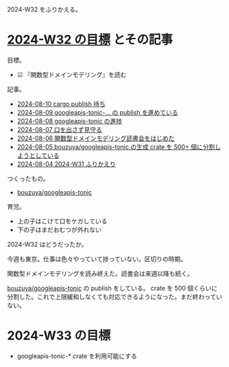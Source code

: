 2024-W32 をふりかえる。

# [2024-W32 の目標][2024-08-04] とその記事

目標。

- ☑ 『関数型ドメインモデリング』を読む

記事。

- [2024-08-10 cargo publish 待ち][2024-08-10]
- [2024-08-09 googleapis-tonic-... の publish を進めている][2024-08-09]
- [2024-08-08 googleapis-tonic の進捗][2024-08-08]
- [2024-08-07 口を出さず見守る][2024-08-07]
- [2024-08-06 関数型ドメインモデリング読書会をはじめた][2024-08-06]
- [2024-08-05 bouzuya/googleapis-tonic の生成 crate を 500+ 個に分割しようとしている][2024-08-05]
- [2024-08-04 2024-W31 ふりかえり][2024-08-04]

つくったもの。

- [bouzuya/googleapis-tonic]

育児。

- 上の子はこけて口をケガしている
- 下の子はまだおむつが外れない

2024-W32 はどうだったか。

今週も東京。仕事は色々やっていて捗っていない。区切りの時期。

関数型ドメインモデリングを読み終えた。読書会は来週以降も続く。

[bouzuya/googleapis-tonic] の publish をしている。 crate を 500 個くらいに分割した。これで上限緩和しなくても対応できるようになった。まだ終わっていない。

# 2024-W33 の目標

- googleapis-tonic-* crate を利用可能にする

[2024-08-04]: https://blog.bouzuya.net/2024/08/04/
[2024-08-05]: https://blog.bouzuya.net/2024/08/05/
[2024-08-06]: https://blog.bouzuya.net/2024/08/06/
[2024-08-07]: https://blog.bouzuya.net/2024/08/07/
[2024-08-08]: https://blog.bouzuya.net/2024/08/08/
[2024-08-09]: https://blog.bouzuya.net/2024/08/09/
[2024-08-10]: https://blog.bouzuya.net/2024/08/10/
[bouzuya/googleapis-tonic]: https://github.com/bouzuya/googleapis-tonic
